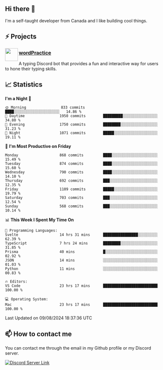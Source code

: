 <h2>Hi there 👋</h2>

<p>I'm a self-taught developer from Canada and I like building cool things.</p>

<h2>⚡ Projects</h2>

<img align="left" src="https://i.imgur.com/BIzs17V.png" width="42" height="42" />
<h3><a target="_blank" href="https://wordpractice.principle.sh/">wordPractice</a></h3>
<p>A typing Discord bot that provides a fun and interactive way for users to hone their typing skills.</p>

<h2>📈 Statistics</h2>

<!--START_SECTION:waka-->
**I'm a Night 🦉** 

```text
🌞 Morning                833 commits         ████░░░░░░░░░░░░░░░░░░░░░   14.86 % 
🌆 Daytime                1950 commits        █████████░░░░░░░░░░░░░░░░   34.80 % 
🌃 Evening                1750 commits        ████████░░░░░░░░░░░░░░░░░   31.23 % 
🌙 Night                  1071 commits        █████░░░░░░░░░░░░░░░░░░░░   19.11 % 
```
📅 **I'm Most Productive on Friday** 

```text
Monday                   868 commits         ████░░░░░░░░░░░░░░░░░░░░░   15.49 % 
Tuesday                  874 commits         ████░░░░░░░░░░░░░░░░░░░░░   15.60 % 
Wednesday                790 commits         ████░░░░░░░░░░░░░░░░░░░░░   14.10 % 
Thursday                 692 commits         ███░░░░░░░░░░░░░░░░░░░░░░   12.35 % 
Friday                   1109 commits        █████░░░░░░░░░░░░░░░░░░░░   19.79 % 
Saturday                 703 commits         ███░░░░░░░░░░░░░░░░░░░░░░   12.54 % 
Sunday                   568 commits         ███░░░░░░░░░░░░░░░░░░░░░░   10.14 % 
```


📊 **This Week I Spent My Time On** 

```text
💬 Programming Languages: 
Svelte                   14 hrs 31 mins      ████████████████░░░░░░░░░   62.39 % 
TypeScript               7 hrs 24 mins       ████████░░░░░░░░░░░░░░░░░   31.85 % 
Prisma                   40 mins             █░░░░░░░░░░░░░░░░░░░░░░░░   02.92 % 
JSON                     14 mins             ░░░░░░░░░░░░░░░░░░░░░░░░░   01.03 % 
Python                   11 mins             ░░░░░░░░░░░░░░░░░░░░░░░░░   00.83 % 

🔥 Editors: 
VS Code                  23 hrs 17 mins      █████████████████████████   100.00 % 

💻 Operating System: 
Mac                      23 hrs 17 mins      █████████████████████████   100.00 % 
```


 Last Updated on 09/08/2024 18:37:36 UTC
<!--END_SECTION:waka-->

<h2>📫 How to contact me</h2>

You can contact me through the email in my Github profile or my Discord server.

[![Discord Server Link](https://dcbadge.vercel.app/api/server/DHnk46C)](https://discord.gg/DHnk46C)


